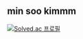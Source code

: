## min soo kimmm
[![Solved.ac
프로필](http://mazassumnida.wtf/api/v2/generate_badge?boj=rockstarlife999)](https://solved.ac/rockstarlife999)
<!--
**teominsukim/teominsukim** is a ✨ _special_ ✨ repository because its `README.md` (this file) appears on your GitHub profile.

Here are some ideas to get you started:

- 🔭 I’m currently working on ...
- 🌱 I’m currently learning ...
- 👯 I’m looking to collaborate on ...
- 🤔 I’m looking for help with ...
- 💬 Ask me about ...
- 📫 How to reach me: ...
- 😄 Pronouns: ...
- ⚡ Fun fact: ...
-->
